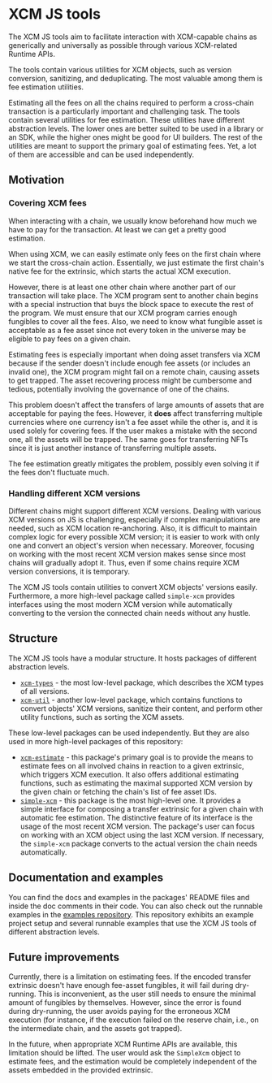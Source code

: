 # XCM JS tools

The XCM JS tools aim to facilitate interaction with XCM-capable chains as generically and universally as possible through various XCM-related Runtime APIs.

The tools contain various utilities for XCM objects, such as version conversion, sanitizing, and deduplicating.
The most valuable among them is fee estimation utilities.

Estimating all the fees on all the chains required to perform a cross-chain transaction is a particularly important and challenging task. The tools contain several utilities for fee estimation. These utilities have different abstraction levels. The lower ones are better suited to be used in a library or an SDK, while the higher ones might be good for UI builders. The rest of the utilities are meant to support the primary goal of estimating fees. Yet, a lot of them are accessible and can be used independently.

## Motivation

### Covering XCM fees

When interacting with a chain, we usually know beforehand how much we have to pay for the transaction. At least we can get a pretty good estimation.

When using XCM, we can easily estimate only fees on the first chain where we start the cross-chain action. Essentially, we just estimate the first chain's native fee for the extrinsic, which starts the actual XCM execution.

However, there is at least one other chain where another part of our transaction will take place. The XCM program sent to another chain begins with a special instruction that buys the block space to execute the rest of the program. We must ensure that our XCM program carries enough fungibles to cover all the fees. Also, we need to know what fungible asset is acceptable as a fee asset since not every token in the universe may be eligible to pay fees on a given chain.

Estimating fees is especially important when doing asset transfers via XCM because if the sender doesn't include enough fee assets (or includes an invalid one), the XCM program might fail on a remote chain, causing assets to get trapped.
The asset recovering process might be cumbersome and tedious, potentially involving the governance of one of the chains.

This problem doesn't affect the transfers of large amounts of assets that are acceptable for paying the fees. However, it **does** affect transferring multiple currencies where one currency isn't a fee asset while the other is, and it is used solely for covering fees. If the user makes a mistake with the second one, all the assets will be trapped.
The same goes for transferring NFTs since it is just another instance of transferring multiple assets.

The fee estimation greatly mitigates the problem, possibly even solving it if the fees don't fluctuate much.

### Handling different XCM versions

Different chains might support different XCM versions. Dealing with various XCM versions on JS is challenging, especially if complex manipulations are needed, such as XCM location re-anchoring. Also, it is difficult to maintain complex logic for every possible XCM version; it is easier to work with only one and convert an object's version when necessary. Moreover, focusing on working with the most recent XCM version makes sense since most chains will gradually adopt it. Thus, even if some chains require XCM version conversions, it is temporary.

The XCM JS tools contain utilities to convert XCM objects' versions easily. Furthermore, a more high-level package called `simple-xcm` provides interfaces using the most modern XCM version while automatically converting to the version the connected chain needs without any hustle.

## Structure

The XCM JS tools have a modular structure. It hosts packages of different abstraction levels.

- [`xcm-types`](https://github.com/open-xcm-tools/xcm-js-tools/tree/master/packages/xcm-types) - the most low-level package, which describes the XCM types of all versions.
- [`xcm-util`](https://github.com/open-xcm-tools/xcm-js-tools/tree/master/packages/xcm-util) - another low-level package, which contains functions to convert objects' XCM versions, sanitize their content, and perform other utility functions, such as sorting the XCM assets.

These low-level packages can be used independently. But they are also used in more high-level packages of this repository:

- [`xcm-estimate`](https://github.com/open-xcm-tools/xcm-js-tools/tree/master/packages/xcm-estimate) - this package's primary goal is to provide the means to estimate fees on all involved chains in reaction to a given extrinsic, which triggers XCM execution. It also offers additional estimating functions, such as estimating the maximal supported XCM version by the given chain or fetching the chain's list of fee asset IDs.
- [`simple-xcm`](https://github.com/open-xcm-tools/xcm-js-tools/tree/master/packages/simple-xcm) - this package is the most high-level one. It provides a simple interface for composing a transfer extrinsic for a given chain with automatic fee estimation. The distinctive feature of its interface is the usage of the most recent XCM version. The package's user can focus on working with an XCM object using the last XCM version. If necessary, the `simple-xcm` package converts to the actual version the chain needs automatically.

## Documentation and examples

You can find the docs and examples in the packages' README files and inside the doc comments in their code.
You can also check out the runnable examples in the [examples repository](https://github.com/open-xcm-tools/xcm-js-examples). This repository exhibits an example project setup and several runnable examples that use the XCM JS tools of different abstraction levels.

## Future improvements

Currently, there is a limitation on estimating fees. If the encoded transfer extrinsic doesn't have enough fee-asset fungibles, it will fail during dry-running. This is inconvenient, as the user still needs to ensure the minimal amount of fungibles by themselves. However, since the error is found during dry-running, the user avoids paying for the erroneous XCM execution (for instance, if the execution failed on the reserve chain, i.e., on the intermediate chain, and the assets got trapped).

In the future, when appropriate XCM Runtime APIs are available, this limitation should be lifted. The user would ask the `SimpleXcm` object to estimate fees, and the estimation would be completely independent of the assets embedded in the provided extrinsic.
